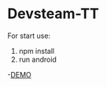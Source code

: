 # Devsteam-TT

For start use: 
1. npm install
2. run android

-[DEMO](https://www.loom.com/share/1a2ffffdfd6a4512bccc7f1e439f779a)
